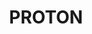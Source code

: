 ---
category: Generic Projects
importance: 3
img: /assets/media/Projects/PRO/PROTON.jpg
title: PROTON
grade: B
---